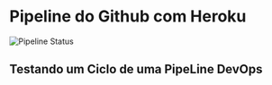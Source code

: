 # Pipeline do Github com Heroku

![Pipeline Status](https://github.com/gustavoaru/pipeline-git-heroku/actions/workflows/pipeline.yml/badge.svg) 


## Testando um Ciclo de uma PipeLine DevOps


